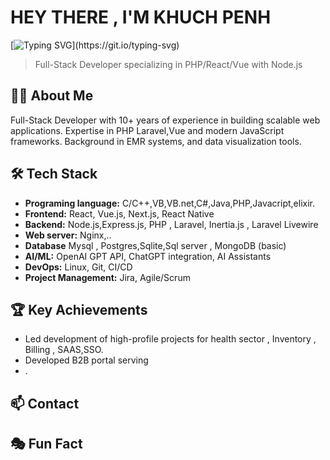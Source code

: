 # HEY THERE , I'M KHUCH PENH

[![Typing SVG](https://readme-typing-svg.demolab.com?font=Fira+Code&pause=1000&color=925717&center=true&vCenter=true&width=435&lines=Passionate+Developer;Programer;DevOps+%2CDocker;Terafom+%2C+Ansible+%2C+AWS%2C+DO%2C+...;Tech+Stack+%2C+TALL%2CVILT;Laravel+%2C+MySql+%2C+PostgreSQL+%2C...)](https://git.io/typing-svg)

> Full-Stack Developer specializing in PHP/React/Vue with Node.js

## 👨‍💻 About Me

Full-Stack Developer with 10+ years of experience in building scalable web applications. Expertise in PHP Laravel,Vue and modern JavaScript frameworks. Background in EMR systems, and data visualization tools.

## 🛠 Tech Stack
- **Programing language:** C/C++,VB,VB.net,C#,Java,PHP,Javacript,elixir.
- **Frontend:** React, Vue.js, Next.js, React Native
- **Backend:** Node.js,Express.js, PHP , Laravel, Inertia.js , Laravel Livewire
- **Web server:** Nginx,..
- **Database** Mysql , Postgres,Sqlite,Sql server , MongoDB (basic)
- **AI/ML:** OpenAI GPT API, ChatGPT integration, AI Assistants
- **DevOps:** Linux, Git, CI/CD
- **Project Management:** Jira, Agile/Scrum

## 🏆 Key Achievements

- Led development of high-profile projects for health sector , Inventory , Billing , SAAS,SSO.
- Developed B2B portal serving 
- .

## 📫 Contact



## 🎭 Fun Fact
